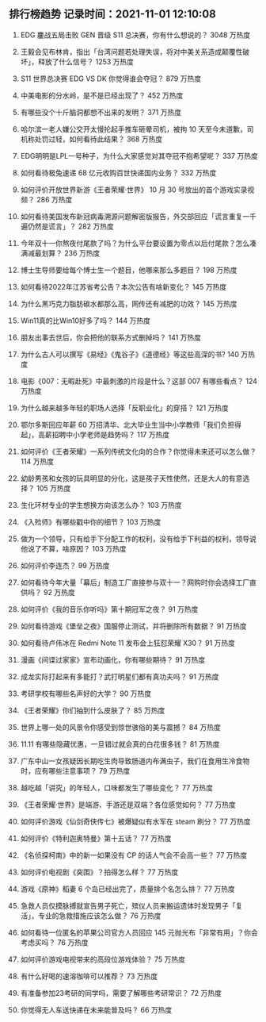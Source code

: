 
## 排行榜趋势 记录时间：2021-11-01 12:10:08
  
  1. EDG 鏖战五局击败 GEN 晋级 S11 总决赛，你有什么想说的？ 3048 万热度
    
  2. 王毅会见布林肯，指出「台湾问题若处理失误，将对中美关系造成颠覆性破坏」，释放了什么信号？ 1253 万热度
    
  3. S11 世界总决赛 EDG VS DK 你觉得谁会夺冠？ 879 万热度
    
  4. 中美电影的分水岭，是不是已经出现了？ 452 万热度
    
  5. 有哪些没个十斤脑洞都想不出来的发明？ 371 万热度
    
  6. 哈尔滨一老人嫌公交开太慢抡起手推车砸晕司机，被拘 10 天至今未道歉，司机称处罚过轻，如何看待此结果？ 368 万热度
    
  7. EDG明明是LPL一号种子，为什么大家感觉对其夺冠不抱希望呢？ 337 万热度
    
  8. 如何看待极兔速递 68 亿元收购百世快递国内业务？ 332 万热度
    
  9. 如何评价开放世界新游《王者荣耀·世界》 10 月 30 号放出的首个游戏实录视频？ 286 万热度
    
  10. 如何看待美国发布新冠病毒溯源问题解密版报告，外交部回应「谎言重复一千遍仍然是谎言」？ 282 万热度
    
  11. 今年双十一你熬夜付尾款了吗？为什么平台要设置为零点以后付尾款？怎么凑满减最划算？ 236 万热度
    
  12. 博士生导师要给每个博士生一个题目，他哪来那么多题目？ 198 万热度
    
  13. 如何看待2022年江苏省考公告？本次公告有啥新变化？ 145 万热度
    
  14. 为什么黑巧克力脂肪碳水都那么高，网传还有减肥的功效？ 145 万热度
    
  15. Win11真的比Win10好多了吗？ 144 万热度
    
  16. 朋友出事去世后，你会把他的联系方式删掉吗？ 141 万热度
    
  17. 为什么古人可以撰写《易经》《鬼谷子》《道德经》等这些高深的书? 140 万热度
    
  18. 电影《007：无暇赴死》中最刺激的片段是什么？这部 007 有哪些看点？ 124 万热度
    
  19. 为什么越来越多年轻的职场人选择「反职业化」的穿搭？ 121 万热度
    
  20. 鄂尔多斯回应年薪 60 万招清华、北大毕业生当中小学教师「我们负担得起」，高薪招聘中小学老师是趋势吗？ 117 万热度
    
  21. 如何评价《王者荣耀》一系列传统文化向的合作？你觉得未来还可以怎么做？ 114 万热度
    
  22. 幼龄男孩和女孩的玩具明显的分化，这是孩子天性使然，还是大人的有意选择？ 105 万热度
    
  23. 生化环材专业的学生想换方向该怎么办？ 103 万热度
    
  24. 《入殓师》有哪些戳中你的细节？ 103 万热度
    
  25. 做为一个领导，只有给手下分配工作的权利，没有给手下利益的权利，领导说他说了不算，啥原因？ 103 万热度
    
  26. 如何评价李连杰？ 99 万热度
    
  27. 如何看待今年大量「幕后」制造工厂直接参与双十一？网购时你会选择工厂直供吗？ 92 万热度
    
  28. 如何评价《我的音乐你听吗》第十期冠军之夜？ 91 万热度
    
  29. 如何看待游戏《堡垒之夜》国服停止测试，并将删除所有数据？ 91 万热度
    
  30. 如何看待卢伟冰在 Redmi Note 11 发布会上狂怼荣耀 X30？ 91 万热度
    
  31. 漫画《间谍过家家》宣布动画化，你有哪些期待？ 91 万热度
    
  32. 成龙实际打起来有多能打？武打明星们都有真功夫吗？ 91 万热度
    
  33. 考研学校有哪些名声好的大学？ 90 万热度
    
  34. 《王者荣耀》你们抽到什么皮肤了？ 85 万热度
    
  35. 世界上哪一处的风景令你感受到惊世骇俗的美与震撼？ 84 万热度
    
  36. 11.11 有哪些隐藏优惠，一旦错过就会真的白花很多钱？ 81 万热度
    
  37. 广东中山一女孩疑因长期吃生肉导致肠道内布满虫子，我们在食用生冷食物时，应有哪些注意事项？ 79 万热度
    
  38. 越吃越「讲究」的年轻人，口味都发生了哪些变化？ 77 万热度
    
  39. 《王者荣耀·世界》是端游、手游还是双端？各位感觉如何？ 77 万热度
    
  40. 如何评价游戏《仙剑奇侠传七》被爆疑似有水军在 steam 刷分？ 77 万热度
    
  41. 如何评价《特利迦奥特曼》第十五话？ 77 万热度
    
  42. 《名侦探柯南》中的新一如果没有 CP 的话人气会不会高一些？ 77 万热度
    
  43. 如何评价电视剧《突围》？拍得怎么样？ 77 万热度
    
  44. 游戏《原神》稻妻 6 个岛已经出完了，质量排个名怎么排？ 77 万热度
    
  45. 急救人员仅摸脉搏就宣告男子死亡，殡仪人员来搬运遗体时发现男子「复活」，专业的急救措施应该怎么做？ 76 万热度
    
  46. 如何看待一位匿名的苹果公司官方人员回应 145 元抛光布「非常有用」？你会考虑买吗？ 76 万热度
    
  47. 如何评价游戏电视带来的高段位游戏体验？ 75 万热度
    
  48. 有什么好喝的速溶咖啡可以推荐？ 73 万热度
    
  49. 有准备参加23考研的同学吗，需要了解哪些考研常识？ 72 万热度
    
  50. 你觉得无人车送快递在未来能普及吗？ 66 万热度
    